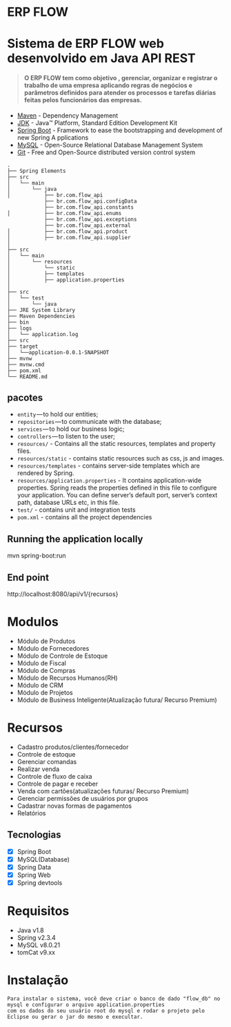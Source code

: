 # ERP FLOW
# Sistema de ERP FLOW web desenvolvido em Java API REST


> <h4> O ERP FLOW  tem como objetivo , gerenciar, organizar e registrar o trabalho de uma empresa aplicando regras de negócios e parâmetros definidos para atender os processos e tarefas diárias feitas pelos funcionários das empresas.</h4>

* [Maven](https://maven.apache.org/) - Dependency Management
* [JDK](http://www.oracle.com/technetwork/java/javase/downloads/jdk8-downloads-2133151.html) - Java™ Platform, Standard       Edition Development Kit 
* [Spring Boot](https://spring.io/projects/spring-boot) - Framework to ease the bootstrapping and development of new Spring   A pplications
* [MySQL](https://dev.mysql.com/) - Open-Source Relational Database Management System
* [Git](https://git-scm.com/) - Free and Open-Source distributed version control system 


```
.
├── Spring Elements
├── src
│   └── main
│       └── java
│           ├── br.com.flow_api     
            ├── br.com.flow_api.configData
            ├── br.com.flow_api.constants
│           ├── br.com.flow_api.enums
            ├── br.com.flow_api.exceptions
            ├── br.com.flow_api.external
│           ├── br.com.flow_api.product
│           ├── br.com.flow_api.supplier
│           
├── src
│   └── main
│       └── resources
│           └── static              
│           ├── templates            
│           ├── application.properties
│            
├── src
│   └── test
│       └── java
├── JRE System Library
├── Maven Dependencies
├── bin
├── logs
│   └── application.log
├── src
├── target
│   └──application-0.0.1-SNAPSHOT
├── mvnw
├── mvnw.cmd
├── pom.xml
└── README.md
```

## pacotes
- `entity` — to hold our entities;
- `repositories` — to communicate with the database;
- `services` — to hold our business logic;
- `controllers` — to listen to the user;
- `resources/` - Contains all the static resources, templates and property files.
- `resources/static` - contains static resources such as css, js and images.
- `resources/templates` - contains server-side templates which are rendered by Spring.
- `resources/application.properties` - It contains application-wide properties. 
  Spring reads the properties defined in this file to configure your application. 
  You can define server’s default port, server’s context path, database URLs etc, in this file.
- `test/` - contains unit and integration tests
- `pom.xml` - contains all the project dependencies
 
## Running the application locally
mvn spring-boot:run
## End point 
http://localhost:8080/api/v1/{recursos}


# Modulos
- Módulo de Produtos
- Módulo de Fornecedores
- Módulo de Controle de Estoque
- Módulo de Fiscal
- Módulo de Compras
- Módulo de Recursos Humanos(RH)
- Módulo de CRM
- Módulo de Projetos
- Módulo de Business Inteligente(Atualização futura/ Recurso Premium)


# Recursos
- Cadastro produtos/clientes/fornecedor
- Controle de estoque
- Gerenciar comandas
- Realizar venda
- Controle de fluxo de caixa
- Controle de pagar e receber
- Venda com cartões(atualizações futuras/ Recurso Premium)
- Gerenciar permissões de usuários por grupos
- Cadastrar novas formas de pagamentos
- Relatórios

## Tecnologias
- [x] Spring Boot
- [x] MySQL(Database)
- [x] Spring Data
- [x] Spring Web
- [x] Spring devtools

# Requisitos
- Java v1.8
- Spring v2.3.4
- MySQL  v8.0.21
- tomCat v9.xx

# Instalação
    Para instalar o sistema, você deve criar o banco de dado "flow_db" no mysql e configurar o arquivo application.properties
    com os dados do seu usuário root do mysql e rodar o projeto pelo Eclipse ou gerar o jar do mesmo e execultar.




